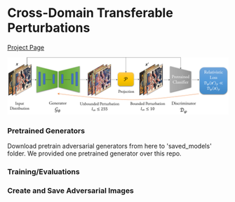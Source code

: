# Cross-Domain Transferable Perturbations 
[Project Page](https://muzammal-naseer.github.io/Cross-domain-perturbations/)

![Learning Algo](/assets/cross_distribution.png)

### Pretrained Generators
Download pretrain adversarial generators from here to 'saved_models' folder. We provided one pretrained generator over this repo.


### Training/Evaluations


### Create and Save Adversarial Images

